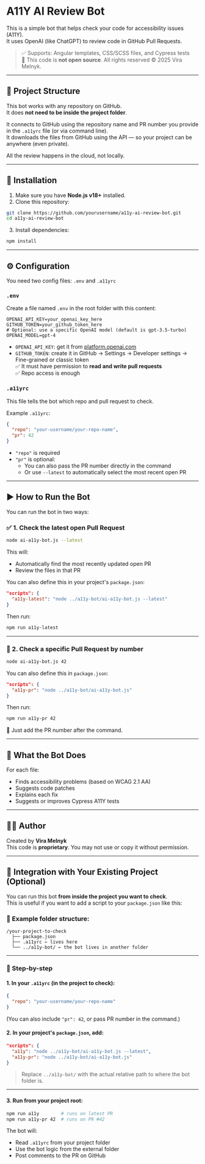 # A11Y AI Review Bot

This is a simple bot that helps check your code for accessibility issues (A11Y).  
It uses OpenAI (like ChatGPT) to review code in GitHub Pull Requests.

> ✅ Supports: Angular templates, CSS/SCSS files, and Cypress tests  
> 🚫 This code is **not open source**. All rights reserved © 2025 Vira Melnyk.

---

## 📁 Project Structure

This bot works with any repository on GitHub.  
It does **not need to be inside the project folder**.

It connects to GitHub using the repository name and PR number you provide in the `.a11yrc` file (or via command line).  
It downloads the files from GitHub using the API — so your project can be anywhere (even private).

All the review happens in the cloud, not locally.

---

## 🔧 Installation

1. Make sure you have **Node.js v18+** installed.
2. Clone this repository:
```bash
git clone https://github.com/yourusername/a11y-ai-review-bot.git
cd a11y-ai-review-bot
```
3. Install dependencies:
```bash
npm install
```

---

## ⚙️ Configuration

You need two config files: `.env` and `.a11yrc`

### `.env`

Create a file named `.env` in the root folder with this content:

```
OPENAI_API_KEY=your_openai_key_here
GITHUB_TOKEN=your_github_token_here
# Optional: use a specific OpenAI model (default is gpt-3.5-turbo)
OPENAI_MODEL=gpt-4
```

- `OPENAI_API_KEY`: get it from [platform.openai.com](https://platform.openai.com/account/api-keys)
- `GITHUB_TOKEN`: create it in GitHub → Settings → Developer settings → Fine-grained or classic token  
  ✅ It must have permission to **read and write pull requests**  
  ✅ Repo access is enough

### `.a11yrc`

This file tells the bot which repo and pull request to check.

Example `.a11yrc`:
```json
{
  "repo": "your-username/your-repo-name",
  "pr": 42
}
```

- `"repo"` is required
- `"pr"` is optional:
  - You can also pass the PR number directly in the command
  - Or use `--latest` to automatically select the most recent open PR

---

## ▶️ How to Run the Bot

You can run the bot in two ways:

### ✅ 1. Check the latest open Pull Request

```bash
node ai-a11y-bot.js --latest
```

This will:
- Automatically find the most recently updated open PR
- Review the files in that PR

You can also define this in your project's `package.json`:

```json
"scripts": {
  "a11y-latest": "node ../a11y-bot/ai-a11y-bot.js --latest"
}
```

Then run:

```bash
npm run a11y-latest
```

---

### 🔢 2. Check a specific Pull Request by number

```bash
node ai-a11y-bot.js 42
```

You can also define this in `package.json`:

```json
"scripts": {
  "a11y-pr": "node ../a11y-bot/ai-a11y-bot.js"
}
```

Then run:

```bash
npm run a11y-pr 42
```

🧠 Just add the PR number after the command.

---

## 📁 What the Bot Does

For each file:
- Finds accessibility problems (based on WCAG 2.1 AA)
- Suggests code patches
- Explains each fix
- Suggests or improves Cypress A11Y tests

---

## 👩‍💻 Author

Created by **Vira Melnyk**  
This code is **proprietary**. You may not use or copy it without permission.



---

## 🔄 Integration with Your Existing Project (Optional)

You can run this bot **from inside the project you want to check**.  
This is useful if you want to add a script to your `package.json` like this:

### 📁 Example folder structure:

```
/your-project-to-check
  ├── package.json
  ├── .a11yrc ← lives here
  └── ../a11y-bot/ ← the bot lives in another folder
```

---

### 🧩 Step-by-step

#### 1. In your `.a11yrc` (in the project to check):

```json
{
  "repo": "your-username/your-repo-name"
}
```

(You can also include `"pr": 42`, or pass PR number in the command.)

#### 2. In your project's `package.json`, add:

```json
"scripts": {
  "a11y": "node ../a11y-bot/ai-a11y-bot.js --latest",
  "a11y-pr": "node ../a11y-bot/ai-a11y-bot.js"
}
```

> Replace `../a11y-bot/` with the actual relative path to where the bot folder is.

---

#### 3. Run from your project root:

```bash
npm run a11y        # runs on latest PR
npm run a11y-pr 42  # runs on PR #42
```

The bot will:
- Read `.a11yrc` from your project folder
- Use the bot logic from the external folder
- Post comments to the PR on GitHub
